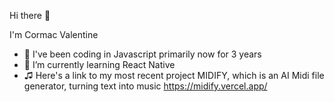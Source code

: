 Hi there 👋

I'm Cormac Valentine

- 🔭 I've been coding in Javascript primarily now for 3 years
- 🌱 I’m currently learning React Native
- ♫  Here's a link to my most recent project MIDIFY, which is an AI Midi file generator, turning text into music
     https://midify.vercel.app/
